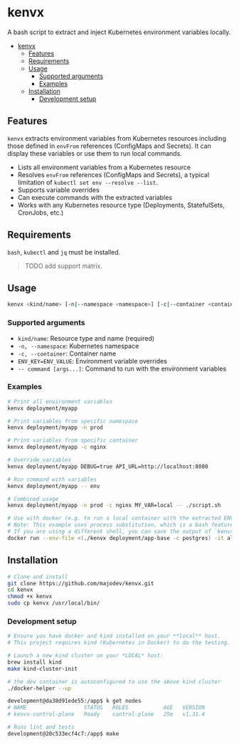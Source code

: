 # kenvx

A bash script to extract and inject Kubernetes environment variables locally.

- [kenvx](#kenvx)
  - [Features](#features)
  - [Requirements](#requirements)
  - [Usage](#usage)
    - [Supported arguments](#supported-arguments)
    - [Examples](#examples)
  - [Installation](#installation)
    - [Development setup](#development-setup)


## Features

`kenvx` extracts environment variables from Kubernetes resources including those defined in `envFrom` references (ConfigMaps and Secrets). It can display these variables or use them to run local commands.

- Lists all environment variables from a Kubernetes resource
- Resolves `envFrom` references (ConfigMaps and Secrets), a typical limitation of `kubectl set env --resolve --list`.
- Supports variable overrides
- Can execute commands with the extracted variables
- Works with any Kubernetes resource type (Deployments, StatefulSets, CronJobs, etc.)

## Requirements

`bash`, `kubectl` and `jq` must be installed.

> TODO add support matrix.

## Usage

```bash
kenvx <kind/name> [-n|--namespace <namespace>] [-c|--container <container>] [ENV_KEY=ENV_VALUE...] [-- command [args...]]
```

### Supported arguments

* `kind/name`: Resource type and name (required)
* `-n, --namespace`: Kubernetes namespace
* `-c, --container`: Container name
* `ENV_KEY=ENV_VALUE`: Environment variable overrides
* `-- command [args...]`: Command to run with the environment variables

### Examples

```bash
# Print all environment variables
kenvx deployment/myapp

# Print variables from specific namespace
kenvx deployment/myapp -n prod

# Print variables from specific container
kenvx deployment/myapp -c nginx

# Override variables
kenvx deployment/myapp DEBUG=true API_URL=http://localhost:8080

# Run command with variables
kenvx deployment/myapp -- env

# Combined usage
kenvx deployment/myapp -n prod -c nginx MY_VAR=local -- ./script.sh

# Use with docker (e.g. to run a local container with the extracted ENV variables)
# Note: This example uses process substitution, which is a bash feature.
# If you are using a different shell, you can save the output of `kenvx` to a file and use `--env-file` instead.
docker run --env-file <(./kenvx deployment/app-base -c postgres) -it alpine env
```

## Installation

```bash
# Clone and install
git clone https://github.com/majodev/kenvx.git
cd kenvx
chmod +x kenvx
sudo cp kenvx /usr/local/bin/
```

### Development setup

```bash
# Ensure you have docker and kind installed on your **local** host.
# This project requires kind (Kubernetes in Docker) to do the testing.

# Launch a new kind cluster on your *LOCAL* host:
brew install kind
make kind-cluster-init

# the dev container is autoconfigured to use the above kind cluster
./docker-helper --up

development@da38d91ede55:/app$ k get nodes
# NAME                  STATUS   ROLES           AGE   VERSION
# kenvx-control-plane   Ready    control-plane   25m   v1.31.4

# Runs lint and tests
development@20c533ecf4c7:/app$ make
```